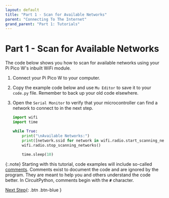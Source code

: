 ```yaml
---
layout: default
title: "Part 1 - Scan for Available Networks"
parent: "Connecting To The Internet"
grand_parent: "Part 1: Tutorials"
---
```


# Part 1 - Scan for Available Networks

The code below shows you how to scan for available networks using your Pi Pico W's inbuilt WiFi module.

1. Connect your Pi Pico W to your computer.

2. Copy the example code below and use `Mu Editor` to save it to your `code.py` file. Remember to back up your old code elsewhere.

3. Open the `Serial Monitor` to verify that your microcontroller can find a network to connect to in the next step.

   ```python
   import wifi
   import time
   
   while True:
       print("\nAvailable Networks:")
       print([network.ssid for network in wifi.radio.start_scanning_networks()])
       wifi.radio.stop_scanning_networks()
       
       time.sleep(10)
   ```

{:.note}
Starting with this tutorial, code examples will include so-called [comments](../../glossary/glossary). Comments exist to document the code and are ignored by the program. They are meant to help you and others understand the code better. In CircuitPython, comments begin with the **`#`** character.

[Next Step](part-2){: .btn .btn-blue }

